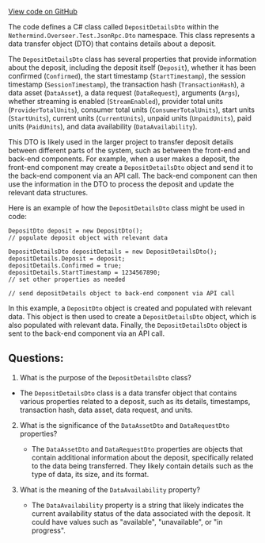 [View code on GitHub](https://github.com/nethermindeth/nethermind/Nethermind.Overseer.Test/JsonRpc/Dto/DepositDetailsDto.cs)

The code defines a C# class called `DepositDetailsDto` within the `Nethermind.Overseer.Test.JsonRpc.Dto` namespace. This class represents a data transfer object (DTO) that contains details about a deposit. 

The `DepositDetailsDto` class has several properties that provide information about the deposit, including the deposit itself (`Deposit`), whether it has been confirmed (`Confirmed`), the start timestamp (`StartTimestamp`), the session timestamp (`SessionTimestamp`), the transaction hash (`TransactionHash`), a data asset (`DataAsset`), a data request (`DataRequest`), arguments (`Args`), whether streaming is enabled (`StreamEnabled`), provider total units (`ProviderTotalUnits`), consumer total units (`ConsumerTotalUnits`), start units (`StartUnits`), current units (`CurrentUnits`), unpaid units (`UnpaidUnits`), paid units (`PaidUnits`), and data availability (`DataAvailability`).

This DTO is likely used in the larger project to transfer deposit details between different parts of the system, such as between the front-end and back-end components. For example, when a user makes a deposit, the front-end component may create a `DepositDetailsDto` object and send it to the back-end component via an API call. The back-end component can then use the information in the DTO to process the deposit and update the relevant data structures.

Here is an example of how the `DepositDetailsDto` class might be used in code:

```
DepositDto deposit = new DepositDto();
// populate deposit object with relevant data

DepositDetailsDto depositDetails = new DepositDetailsDto();
depositDetails.Deposit = deposit;
depositDetails.Confirmed = true;
depositDetails.StartTimestamp = 1234567890;
// set other properties as needed

// send depositDetails object to back-end component via API call
```

In this example, a `DepositDto` object is created and populated with relevant data. This object is then used to create a `DepositDetailsDto` object, which is also populated with relevant data. Finally, the `DepositDetailsDto` object is sent to the back-end component via an API call.
## Questions: 
 1. What is the purpose of the `DepositDetailsDto` class?
   - The `DepositDetailsDto` class is a data transfer object that contains various properties related to a deposit, such as its details, timestamps, transaction hash, data asset, data request, and units.

2. What is the significance of the `DataAssetDto` and `DataRequestDto` properties?
   - The `DataAssetDto` and `DataRequestDto` properties are objects that contain additional information about the deposit, specifically related to the data being transferred. They likely contain details such as the type of data, its size, and its format.

3. What is the meaning of the `DataAvailability` property?
   - The `DataAvailability` property is a string that likely indicates the current availability status of the data associated with the deposit. It could have values such as "available", "unavailable", or "in progress".